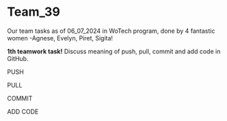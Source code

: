 # Team_39
Our team tasks as of 06_07_2024 in WoTech program, done by 4 fantastic women -Agnese, Evelyn, Piret, Sigita! 


**1th teamwork task!**
Discuss meaning of push, pull, commit and add code in GitHub.


PUSH


PULL


COMMIT


ADD CODE
